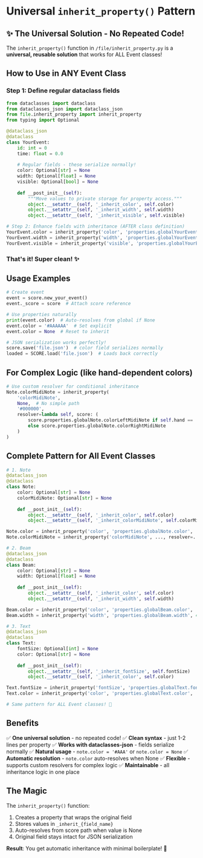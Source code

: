 # Universal `inherit_property()` Pattern

## ✨ The Universal Solution - No Repeated Code!

The `inherit_property()` function in `/file/inherit_property.py` is a **universal, reusable solution** that works for ALL Event classes!

## How to Use in ANY Event Class

### Step 1: Define regular dataclass fields

```python
from dataclasses import dataclass
from dataclasses_json import dataclass_json
from file.inherit_property import inherit_property
from typing import Optional

@dataclass_json
@dataclass
class YourEvent:
    id: int = 0
    time: float = 0.0
    
    # Regular fields - these serialize normally!
    color: Optional[str] = None
    width: Optional[float] = None
    visible: Optional[bool] = None
    
    def __post_init__(self):
        """Move values to private storage for property access."""
        object.__setattr__(self, '_inherit_color', self.color)
        object.__setattr__(self, '_inherit_width', self.width)
        object.__setattr__(self, '_inherit_visible', self.visible)

# Step 2: Enhance fields with inheritance (AFTER class definition)
YourEvent.color = inherit_property('color', 'properties.globalYourEvent.color', '#000000')
YourEvent.width = inherit_property('width', 'properties.globalYourEvent.width', 1.0)
YourEvent.visible = inherit_property('visible', 'properties.globalYourEvent.visible', True)
```

### That's it! Super clean! ✨

## Usage Examples

```python
# Create event
event = score.new_your_event()
event._score = score  # Attach score reference

# Use properties naturally
print(event.color)  # Auto-resolves from global if None
event.color = '#AAAAAA'  # Set explicit
event.color = None  # Reset to inherit

# JSON serialization works perfectly!
score.save('file.json')  # color field serializes normally
loaded = SCORE.load('file.json')  # Loads back correctly
```

## For Complex Logic (like hand-dependent colors)

```python
# Use custom resolver for conditional inheritance
Note.colorMidiNote = inherit_property(
    'colorMidiNote', 
    None,  # No simple path
    '#000000',
    resolver=lambda self, score: (
        score.properties.globalNote.colorLeftMidiNote if self.hand == '<'
        else score.properties.globalNote.colorRightMidiNote
    )
)
```

## Complete Pattern for All Event Classes

```python
# 1. Note
@dataclass_json
@dataclass  
class Note:
    color: Optional[str] = None
    colorMidiNote: Optional[str] = None
    
    def __post_init__(self):
        object.__setattr__(self, '_inherit_color', self.color)
        object.__setattr__(self, '_inherit_colorMidiNote', self.colorMidiNote)

Note.color = inherit_property('color', 'properties.globalNote.color', '#000000')
Note.colorMidiNote = inherit_property('colorMidiNote', ..., resolver=...)

# 2. Beam  
@dataclass_json
@dataclass
class Beam:
    color: Optional[str] = None
    width: Optional[float] = None
    
    def __post_init__(self):
        object.__setattr__(self, '_inherit_color', self.color)
        object.__setattr__(self, '_inherit_width', self.width)

Beam.color = inherit_property('color', 'properties.globalBeam.color', '#000000')
Beam.width = inherit_property('width', 'properties.globalBeam.width', 4.0)

# 3. Text
@dataclass_json
@dataclass
class Text:
    fontSize: Optional[int] = None
    color: Optional[str] = None
    
    def __post_init__(self):
        object.__setattr__(self, '_inherit_fontSize', self.fontSize)
        object.__setattr__(self, '_inherit_color', self.color)

Text.fontSize = inherit_property('fontSize', 'properties.globalText.fontSize', 12)
Text.color = inherit_property('color', 'properties.globalText.color', '#000000')

# Same pattern for ALL Event classes! 🎉
```

## Benefits

✅ **One universal solution** - no repeated code!
✅ **Clean syntax** - just 1-2 lines per property
✅ **Works with dataclasses-json** - fields serialize normally
✅ **Natural usage** - `note.color = '#AAA'` or `note.color = None`
✅ **Automatic resolution** - `note.color` auto-resolves when None
✅ **Flexible** - supports custom resolvers for complex logic
✅ **Maintainable** - all inheritance logic in one place

## The Magic

The `inherit_property()` function:
1. Creates a property that wraps the original field
2. Stores values in `_inherit_{field_name}` 
3. Auto-resolves from score path when value is None
4. Original field stays intact for JSON serialization

**Result**: You get automatic inheritance with minimal boilerplate! 🚀

